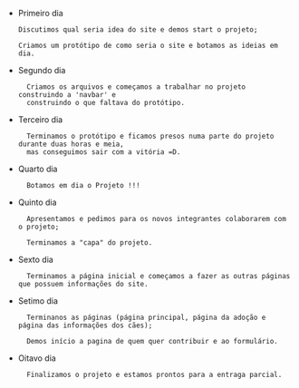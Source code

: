   - Primeiro dia 

        Discutimos qual seria idea do site e demos start o projeto;
        
        Criamos um protótipo de como seria o site e botamos as ideias em dia.

- Segundo dia

        Criamos os arquivos e começamos a trabalhar no projeto construindo a 'navbar' e
        construindo o que faltava do protótipo.

- Terceiro dia

        Terminamos o protótipo e ficamos presos numa parte do projeto durante duas horas e meia,
        mas conseguimos sair com a vitória =D.

- Quarto dia

        Botamos em dia o Projeto !!!

- Quinto dia

        Apresentamos e pedimos para os novos integrantes colaborarem com o projeto;

        Terminamos a "capa" do projeto.

- Sexto dia

        Terminamos a página inicial e começamos a fazer as outras páginas que possuem informações do site.

- Setimo dia
        
        Terminanos as páginas (página principal, página da adoção e página das informações dos cães);

        Demos início a pagina de quem quer contribuir e ao formulário.

- Oitavo dia

        Finalizamos o projeto e estamos prontos para a entraga parcial.

